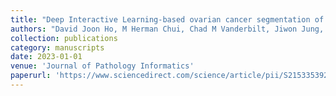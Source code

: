 ```yaml
---
title: "Deep Interactive Learning-based ovarian cancer segmentation of H&E-stained whole slide images to study morphological patterns of BRCA mutation"
authors: "David Joon Ho, M Herman Chui, Chad M Vanderbilt, Jiwon Jung, Mark E Robson, Chan-Sik Park, Jin Roh, Thomas J Fuchs (2023). "
collection: publications
category: manuscripts  
date: 2023-01-01
venue: 'Journal of Pathology Informatics'
paperurl: 'https://www.sciencedirect.com/science/article/pii/S2153353922007544' 
---
```

 
